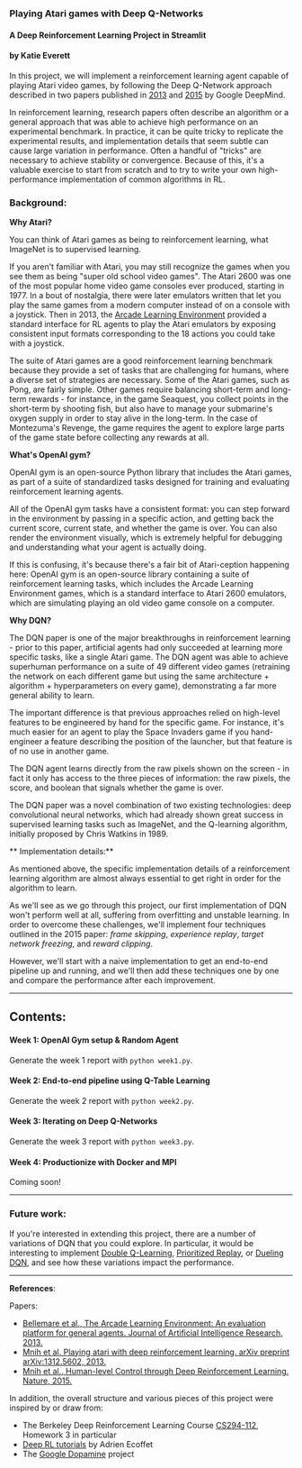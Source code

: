 ### Playing Atari games with Deep Q-Networks
#### A Deep Reinforcement Learning Project in Streamlit
#### by Katie Everett

In this project, we will implement a reinforcement learning agent capable of playing Atari video games, by following the Deep Q-Network approach described in two papers published in [2013](https://arxiv.org/pdf/1312.5602.pdf) and [2015](https://storage.googleapis.com/deepmind-media/dqn/DQNNaturePaper.pdf) by Google DeepMind.

In reinforcement learning, research papers often describe an algorithm or a general approach that was able to achieve high performance on an experimental benchmark. In practice, it can be quite tricky to replicate the experimental results, and implementation details that seem subtle can cause large variation in performance. Often a handful of "tricks" are necessary to achieve stability or convergence. Because of this, it's a valuable exercise to start from scratch and to try to write your own high-performance implementation of common algorithms in RL.

### **Background:**

**Why Atari?**

You can think of Atari games as being to reinforcement learning, what ImageNet is to supervised learning.

If you aren't familiar with Atari, you may still recognize the games when you see them as being "super old school video games". The Atari 2600 was one of the most popular home video game consoles ever produced, starting in 1977. In a bout of nostalgia, there were later emulators written that let you play the same games from a modern computer instead of on a console with a joystick. Then in 2013, the [Arcade Learning Environment](https://jair.org/index.php/jair/article/view/10819) provided a standard interface for RL agents to play the Atari emulators by exposing consistent input formats corresponding to the 18 actions you could take with a joystick.

The suite of Atari games are a good reinforcement learning benchmark because they provide a set of tasks that are challenging for humans, where a diverse set of strategies are necessary. Some of the Atari games, such as Pong, are fairly simple. Other games require balancing short-term and long-term rewards - for instance, in the game Seaquest, you collect points in the short-term by shooting fish, but also have to manage your submarine's oxygen supply in order to stay alive in the long-term. In the case of Montezuma's Revenge, the game requires the agent to explore large parts of the game state before collecting any rewards at all.

**What's OpenAI gym?**

OpenAI gym is an open-source Python library that includes the Atari games, as part of a suite of standardized tasks designed for training and evaluating reinforcement learning agents.

All of the OpenAI gym tasks have a consistent format: you can step forward in the environment by passing in a specific action, and getting back the current score, current state, and whether the game is over. You can also render the environment visually, which is extremely helpful for debugging and understanding what your agent is actually doing.

If this is confusing, it's because there's a fair bit of Atari-ception happening here: OpenAI gym is an open-source library containing a suite of reinforcement learning tasks, which includes the Arcade Learning Environment games, which is a standard interface to Atari 2600 emulators, which are simulating playing an old video game console on a computer.

**Why DQN?**

The DQN paper is one of the major breakthroughs in reinforcement learning - prior to this paper, artificial agents had only succeeded at learning more specific tasks, like a single Atari game. The DQN agent was able to achieve superhuman performance on a suite of 49 different video games (retraining the network on each different game but using the same architecture + algorithm + hyperparameters on every game), demonstrating a far more general ability to learn.

The important difference is that previous approaches relied on high-level features to be engineered by hand for the specific game. For instance, it's much easier for an agent to play the Space Invaders game if you hand-engineer a feature describing the position of the launcher, but that feature is of no use in another game.

The DQN agent learns directly from the raw pixels shown on the screen - in fact it only has access to the three pieces of information: the raw pixels, the score, and boolean that signals whether the game is over.

The DQN paper was a novel combination of two existing technologies: deep convolutional neural networks, which had already shown great success in supervised learning tasks such as ImageNet, and the Q-learning algorithm, initially proposed by Chris Watkins in 1989.

** Implementation details:**

As mentioned above, the specific implementation details of a reinforcement learning algorithm are almost always essential to get right in order for the algorithm to learn.

As we'll see as we go through this project, our first implementation of DQN won't perform well at all, suffering from overfitting and unstable learning. In order to overcome these challenges, we'll implement four techniques outlined in the 2015 paper: *frame skipping*, *experience replay*, *target network freezing*, and *reward clipping*.

However, we'll start with a naive implementation to get an end-to-end pipeline up and running, and we'll then add these techniques one by one and compare the performance after each improvement.

---
## **Contents:**

#### Week 1: OpenAI Gym setup & Random Agent
Generate the week 1 report with `python week1.py`.

#### Week 2: End-to-end pipeline using Q-Table Learning
Generate the week 2 report with `python week2.py`.

#### Week 3: Iterating on Deep Q-Networks
Generate the week 3 report with `python week3.py`.

#### Week 4: Productionize with Docker and MPI
Coming soon!

---

### **Future work:**
If you're interested in extending this project, there are a number of variations of DQN that you could explore. In particular, it would be interesting to implement [Double Q-Learning](https://arxiv.org/abs/1509.06461), [Prioritized Replay](https://arxiv.org/abs/1511.05952), or [Dueling DQN](https://arxiv.org/abs/1511.06581), and see how these variations impact the performance.

---

**References**:

Papers:
- [Bellemare et al., The Arcade Learning Environment: An evaluation platform for general agents. Journal of Artificial Intelligence Research, 2013.](https://jair.org/index.php/jair/article/view/11182)
- [Mnih et al. Playing atari with deep reinforcement learning. arXiv preprint arXiv:1312.5602, 2013.](https://arxiv.org/pdf/1312.5602.pdf)
- [Mnih et al., Human-level Control through Deep Reinforcement Learning. Nature, 2015.](https://storage.googleapis.com/deepmind-media/dqn/DQNNaturePaper.pdf)

In addition, the overall structure and various pieces of this project were inspired by or draw from:
- The Berkeley Deep Reinforcement Learning Course [CS294-112](http://rail.eecs.berkeley.edu/deeprlcourse/), Homework 3 in particular
- [Deep RL tutorials](https://becominghuman.ai/lets-build-an-atari-ai-part-0-intro-to-rl-9b2c5336e0ec) by Adrien Ecoffet
- The [Google Dopamine](https://github.com/google/dopamine) project
